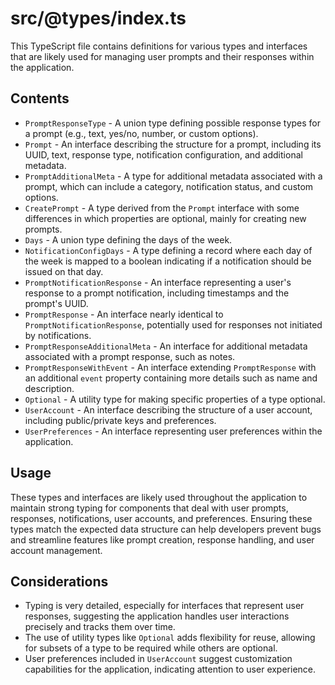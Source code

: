 # src/@types/index.ts

This TypeScript file contains definitions for various types and interfaces that are likely used for managing user prompts and their responses within the application.

## Contents

- `PromptResponseType` - A union type defining possible response types for a prompt (e.g., text, yes/no, number, or custom options).
- `Prompt` - An interface describing the structure for a prompt, including its UUID, text, response type, notification configuration, and additional metadata.
- `PromptAdditionalMeta` - A type for additional metadata associated with a prompt, which can include a category, notification status, and custom options.
- `CreatePrompt` - A type derived from the `Prompt` interface with some differences in which properties are optional, mainly for creating new prompts.
- `Days` - A union type defining the days of the week.
- `NotificationConfigDays` - A type defining a record where each day of the week is mapped to a boolean indicating if a notification should be issued on that day.
- `PromptNotificationResponse` - An interface representing a user's response to a prompt notification, including timestamps and the prompt's UUID.
- `PromptResponse` - An interface nearly identical to `PromptNotificationResponse`, potentially used for responses not initiated by notifications.
- `PromptResponseAdditionalMeta` - An interface for additional metadata associated with a prompt response, such as notes.
- `PromptResponseWithEvent` - An interface extending `PromptResponse` with an additional `event` property containing more details such as name and description.
- `Optional` - A utility type for making specific properties of a type optional.
- `UserAccount` - An interface describing the structure of a user account, including public/private keys and preferences.
- `UserPreferences` - An interface representing user preferences within the application.

## Usage

These types and interfaces are likely used throughout the application to maintain strong typing for components that deal with user prompts, responses, notifications, user accounts, and preferences. Ensuring these types match the expected data structure can help developers prevent bugs and streamline features like prompt creation, response handling, and user account management.

## Considerations

- Typing is very detailed, especially for interfaces that represent user responses, suggesting the application handles user interactions precisely and tracks them over time.
- The use of utility types like `Optional` adds flexibility for reuse, allowing for subsets of a type to be required while others are optional.
- User preferences included in `UserAccount` suggest customization capabilities for the application, indicating attention to user experience.
